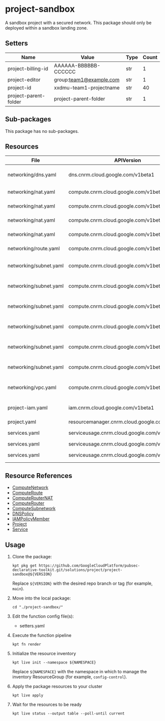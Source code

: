 <!-- BEGINNING OF PRE-COMMIT-BLUEPRINT DOCS HOOK:TITLE -->
# project-sandbox


<!-- END OF PRE-COMMIT-BLUEPRINT DOCS HOOK:TITLE -->
<!-- BEGINNING OF PRE-COMMIT-BLUEPRINT DOCS HOOK:BODY -->
A sandbox project with a secured network. 
This package should only be deployed within a sandbox landing zone.

## Setters

|         Name          |          Value          | Type | Count |
|-----------------------|-------------------------|------|-------|
| project-billing-id    | AAAAAA-BBBBBB-CCCCCC    | str  |     1 |
| project-editor        | group:team1@example.com | str  |     1 |
| project-id            | xxdmu-team1-projectname | str  |    40 |
| project-parent-folder | project-parent-folder   | str  |     1 |

## Sub-packages

This package has no sub-packages.

## Resources

|          File          |                  APIVersion                   |       Kind        |               Name                | Namespace  |
|------------------------|-----------------------------------------------|-------------------|-----------------------------------|------------|
| networking/dns.yaml    | dns.cnrm.cloud.google.com/v1beta1             | DNSPolicy         | project-id-logging-dnspolicy      | networking |
| networking/nat.yaml    | compute.cnrm.cloud.google.com/v1beta1         | ComputeRouterNAT  | project-id-nane1-nat              | networking |
| networking/nat.yaml    | compute.cnrm.cloud.google.com/v1beta1         | ComputeRouter     | project-id-nane1-router           | networking |
| networking/nat.yaml    | compute.cnrm.cloud.google.com/v1beta1         | ComputeRouterNAT  | project-id-nane2-nat              | networking |
| networking/nat.yaml    | compute.cnrm.cloud.google.com/v1beta1         | ComputeRouter     | project-id-nane2-router           | networking |
| networking/route.yaml  | compute.cnrm.cloud.google.com/v1beta1         | ComputeRoute      | project-id-internet-route         | networking |
| networking/subnet.yaml | compute.cnrm.cloud.google.com/v1beta1         | ComputeSubnetwork | project-id-nane1-vpc1-paz-snet    | networking |
| networking/subnet.yaml | compute.cnrm.cloud.google.com/v1beta1         | ComputeSubnetwork | project-id-nane1-vpc1-apprz-snet  | networking |
| networking/subnet.yaml | compute.cnrm.cloud.google.com/v1beta1         | ComputeSubnetwork | project-id-nane1-vpc1-datarz-snet | networking |
| networking/subnet.yaml | compute.cnrm.cloud.google.com/v1beta1         | ComputeSubnetwork | project-id-nane2-vpc1-paz-snet    | networking |
| networking/subnet.yaml | compute.cnrm.cloud.google.com/v1beta1         | ComputeSubnetwork | project-id-nane2-vpc1-apprz-snet  | networking |
| networking/subnet.yaml | compute.cnrm.cloud.google.com/v1beta1         | ComputeSubnetwork | project-id-nane2-vpc1-datarz-snet | networking |
| networking/vpc.yaml    | compute.cnrm.cloud.google.com/v1beta1         | ComputeNetwork    | project-id-global-vpc1-vpc        | networking |
| project-iam.yaml       | iam.cnrm.cloud.google.com/v1beta1             | IAMPolicyMember   | project-id-editor-permissions     | projects   |
| project.yaml           | resourcemanager.cnrm.cloud.google.com/v1beta1 | Project           | project-id                        | projects   |
| services.yaml          | serviceusage.cnrm.cloud.google.com/v1beta1    | Service           | project-id-compute                | projects   |
| services.yaml          | serviceusage.cnrm.cloud.google.com/v1beta1    | Service           | project-id-dns                    | projects   |
| services.yaml          | serviceusage.cnrm.cloud.google.com/v1beta1    | Service           | project-id-servicedirectory       | projects   |

## Resource References

- [ComputeNetwork](https://cloud.google.com/config-connector/docs/reference/resource-docs/compute/computenetwork)
- [ComputeRoute](https://cloud.google.com/config-connector/docs/reference/resource-docs/compute/computeroute)
- [ComputeRouterNAT](https://cloud.google.com/config-connector/docs/reference/resource-docs/compute/computerouternat)
- [ComputeRouter](https://cloud.google.com/config-connector/docs/reference/resource-docs/compute/computerouter)
- [ComputeSubnetwork](https://cloud.google.com/config-connector/docs/reference/resource-docs/compute/computesubnetwork)
- [DNSPolicy](https://cloud.google.com/config-connector/docs/reference/resource-docs/dns/dnspolicy)
- [IAMPolicyMember](https://cloud.google.com/config-connector/docs/reference/resource-docs/iam/iampolicymember)
- [Project](https://cloud.google.com/config-connector/docs/reference/resource-docs/resourcemanager/project)
- [Service](https://cloud.google.com/config-connector/docs/reference/resource-docs/serviceusage/service)

## Usage

1.  Clone the package:
    ```shell
    kpt pkg get https://github.com/GoogleCloudPlatform/pubsec-declarative-toolkit.git/solutions/project/project-sandbox@${VERSION}
    ```
    Replace `${VERSION}` with the desired repo branch or tag
    (for example, `main`).

1.  Move into the local package:
    ```shell
    cd "./project-sandbox/"
    ```

1.  Edit the function config file(s):
    - setters.yaml

1.  Execute the function pipeline
    ```shell
    kpt fn render
    ```

1.  Initialize the resource inventory
    ```shell
    kpt live init --namespace ${NAMESPACE}
    ```
    Replace `${NAMESPACE}` with the namespace in which to manage
    the inventory ResourceGroup (for example, `config-control`).

1.  Apply the package resources to your cluster
    ```shell
    kpt live apply
    ```

1.  Wait for the resources to be ready
    ```shell
    kpt live status --output table --poll-until current
    ```

<!-- END OF PRE-COMMIT-BLUEPRINT DOCS HOOK:BODY -->